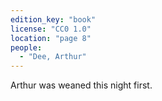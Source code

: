 ```yaml
---
edition_key: "book"
license: "CC0 1.0"
location: "page 8"
people:
  - "Dee, Arthur"
---
```

Arthur was weaned this night first.
